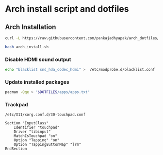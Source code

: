 # Arch install script and dotfiles


## Arch Installation

``` bash
curl -L https://raw.githubusercontent.com/pankajadhyapak/arch_dotfiles/master/arch_install.sh > arch_install.sh

bash arch_install.sh
```

### Disable HDMI sound output

```bash
echo "blacklist snd_hda_codec_hdmi" >  /etc/modprobe.d/blacklist.conf
```

### Update installed packages

```bash
pacman -Qqe > "$DOTFILES/apps/apps.txt"
```

### Trackpad
```
/etc/X11/xorg.conf.d/30-touchpad.conf
```

```
Section "InputClass"
    Identifier "touchpad"
    Driver "libinput"
    MatchIsTouchpad "on"
    Option "Tapping" "on"
    Option "TappingButtonMap" "lrm"
EndSection
```
